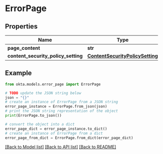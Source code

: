 # ErrorPage


## Properties

Name | Type | Description | Notes
------------ | ------------- | ------------- | -------------
**page_content** | **str** |  | [optional] 
**content_security_policy_setting** | [**ContentSecurityPolicySetting**](ContentSecurityPolicySetting.md) |  | [optional] 

## Example

```python
from okta.models.error_page import ErrorPage

# TODO update the JSON string below
json = "{}"
# create an instance of ErrorPage from a JSON string
error_page_instance = ErrorPage.from_json(json)
# print the JSON string representation of the object
print(ErrorPage.to_json())

# convert the object into a dict
error_page_dict = error_page_instance.to_dict()
# create an instance of ErrorPage from a dict
error_page_from_dict = ErrorPage.from_dict(error_page_dict)
```
[[Back to Model list]](../README.md#documentation-for-models) [[Back to API list]](../README.md#documentation-for-api-endpoints) [[Back to README]](../README.md)


